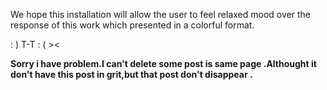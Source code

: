 We hope this installation will allow the user to feel relaxed mood over 
the response of this work which presented in a colorful format.

: )                  T-T                     : (                       ><

**Sorry i have problem.I can't delete some post is same page .Althought it don't have this post in grit,but that post don't disappear .**
